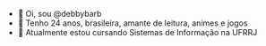 - 👋 Oi, sou @debbybarb
- 👀 Tenho 24 anos, brasileira, amante de leitura, animes e jogos 
- 🌱 Atualmente estou cursando Sistemas de Informação na UFRRJ


<!---
debbybarb/debbybarb is a ✨ special ✨ repository because its `README.md` (this file) appears on your GitHub profile.
You can click the Preview link to take a look at your changes.
--->
